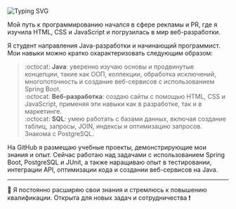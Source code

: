 <img src="https://readme-typing-svg.herokuapp.com?font=Montserrat&weight=500&size=25&pause=500&color=F70C05&background=FFFFFF00&center=true&vCenter=true&width=435&lines=Привет%2C+я+Канда+❤️;Будущий+Java-разработчик+🔥" alt="Typing SVG" />

Мой путь к программированию начался в сфере рекламы и PR, где я изучила HTML, CSS и JavaScript и погрузилась в мир веб-разработки.  

Я студент направления Java-разработки и начинающий программист. Мои навыки можно кратко охарактеризовать следующим образом:
> :octocat: **Java**: уверенно изучаю основы и продвинутые концепции, такие как ООП, коллекции, обработка исключений, многопоточность и создание веб-сервисов с использованием Spring Boot.  
> :octocat: **Веб-разработка**: создаю сайты с помощью HTML, CSS и JavaScript, применяя эти навыки как в разработке, так и в маркетинге.  
> :octocat: **SQL**: умею работать с базами данных, включая создание таблиц, запросы, JOIN, индексы и оптимизацию запросов. Знакома с PostgreSQL.

На GitHub я размещаю учебные проекты, демонстрирующие мои знания и опыт. Сейчас работаю над задачами с использованием Spring Boot, PostgreSQL и JUnit, а также наращиваю опыт в тестировании, интеграции API, оптимизации кода и создании веб-сервисов на Java.
____
:paperclip: Я постоянно расширяю свои знания и стремлюсь к повышению квалификации. Открыта для новых задач и сотрудничества :heavy_exclamation_mark:

